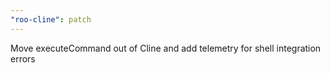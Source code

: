 ```yaml
---
"roo-cline": patch
---
```


Move executeCommand out of Cline and add telemetry for shell integration errors
